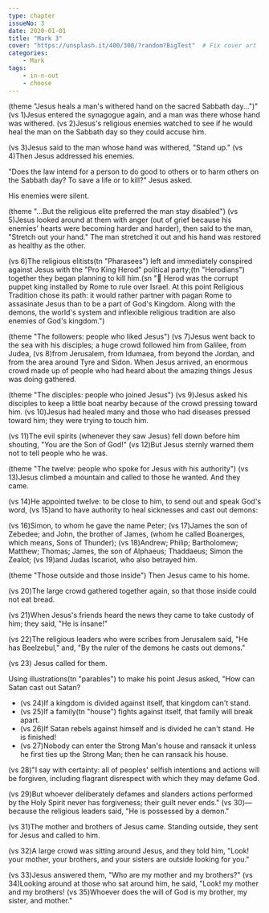 ```yaml
---
type: chapter
issueNo: 3
date: 2020-01-01
title: "Mark 3"
cover: "https://unsplash.it/400/300/?random?BigTest"  # Fix cover art
categories:
    - Mark
tags:
    - in-n-out
    - choose
---
```


(theme "Jesus heals a man's withered hand on the sacred Sabbath day...")"
(vs 1)Jesus entered the synagogue again, and a man was there whose hand was withered.  (vs 2)Jesus's religious enemies watched to see if he would heal the man on the Sabbath day so they could accuse him.

(vs 3)Jesus said to the man whose hand was withered, "Stand up."  (vs 4)Then Jesus addressed his enemies.

"Does the law intend for a person to do good to others or to harm others on the Sabbath day? To save a life or to kill?" Jesus asked.

His enemies were silent.

(theme "...But the religious elite preferred the man stay disabled")
(vs 5)Jesus looked around at them with anger (out of grief because his enemies' hearts were becoming harder and harder), then said to the man, "Stretch out your hand." The man stretched it out and his hand was restored as healthy as the other.

(vs 6)The religious elitists(tn "Pharasees") left and immediately conspired against Jesus with the "Pro King Herod" political party;(tn "Herodians") together they began planning to kill him.(sn "🔑 Herod was the corrupt puppet king installed by Rome to rule over Israel.  At this point Religious Tradition chose its path:  it would rather partner with pagan Rome to assasinate Jesus than to be a part of God's Kingdom.  Along with the demons, the world's system and inflexible religious tradition are also enemies of God's kingdom.")

(theme "The followers: people who liked Jesus")
(vs 7)Jesus went back to the sea with his disciples; a huge crowd followed him from Galilee, from Judea, (vs 8)from Jerusalem, from Idumaea, from beyond the Jordan, and from the area around Tyre and Sidon.  When Jesus arrived, an enormous crowd made up of people who had heard about the amazing things Jesus was doing gathered.

(theme "The disciples: people who joined Jesus")
(vs 9)Jesus asked his disciples to keep a little boat nearby because of the crowd pressing toward him.  (vs 10)Jesus had healed many and those who had diseases pressed toward him; they were trying to touch him.

(vs 11)The evil spirits (whenever they saw Jesus) fell down before him shouting, "You are the Son of God!"  (vs 12)But Jesus sternly warned them not to tell people who he was.

(theme "The twelve: people who spoke for Jesus with his authority")
(vs 13)Jesus climbed a mountain and called to those he wanted.  And they came.

(vs 14)He appointed twelve: to be close to him, to send out and speak God's word, (vs 15)and to have authority to heal sicknesses and cast out demons:

(vs 16)Simon, to whom he gave the name Peter;  (vs 17)James the son of Zebedee; and John, the brother of James, (whom he called Boanerges, which means, Sons of Thunder);  (vs 18)Andrew; Philip; Bartholomew; Matthew; Thomas; James, the son of Alphaeus; Thaddaeus; Simon the Zealot;  (vs 19)and Judas Iscariot, who also betrayed him.

(theme "Those outside and those inside")
Then Jesus came to his home.

(vs 20)The large crowd gathered together again, so that those inside could not eat bread.

(vs 21)When Jesus's friends heard the news they came to take custody of him; they said, "He is insane!"

(vs 22)The religious leaders who were scribes from Jerusalem said, "He has Beelzebul," and, "By the ruler of the demons he casts out demons."

(vs 23) Jesus called for them.

Using illustrations(tn "parables") to make his point Jesus asked, "How can Satan cast out Satan?

* (vs 24)If a kingdom is divided against itself, that kingdom can't stand.
* (vs 25)If a family(tn "house") fights against itself, that family will break apart.
* (vs 26)If Satan rebels against himself and is divided he can't stand. He is finished!
* (vs 27)Nobody can enter the Strong Man's house and ransack it unless he first ties up the Strong Man; then he can ransack his house.

(vs 28)"I say with certainty: all of peoples' selfish intentions and actions will be forgiven, including flagrant disrespect with which they may defame God.

(vs 29)But whoever deliberately defames and slanders actions performed by the Holy Spirit never has forgiveness; their guilt never ends."  (vs 30)—because the religious leaders said, "He is possessed by a demon."

(vs 31)The mother and brothers of Jesus came.  Standing outside, they sent for Jesus and called to him.

(vs 32)A large crowd was sitting around Jesus, and they told him, "Look! your mother, your brothers, and your sisters are outside looking for you."

(vs 33)Jesus answered them, "Who are my mother and my brothers?"  (vs 34)Looking around at those who sat around him, he said, "Look! my mother and my brothers!  (vs 35)Whoever does the will of God is my brother, my sister, and mother."
